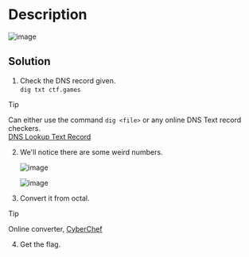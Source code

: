 # Description

![image](https://github.com/user-attachments/assets/3f2f8122-d020-4cc4-99a3-b1c78921e714)

## Solution

1. Check the DNS record given.<br>
   `dig txt ctf.games`

> [!TIP]
> Can either use the command `dig <file>` or any online DNS Text record checkers.<br>
> [DNS Lookup Text Record](https://mxtoolbox.com/txtlookup.aspx)

2. We'll notice there are some weird numbers.<br>

   ![image](https://github.com/user-attachments/assets/9d434471-c952-4a05-af42-d3c52fe13246)

   ![image](https://github.com/user-attachments/assets/593eb85a-e232-44b0-9830-b1f1278d7292)

3. Convert it from octal.

> [!TIP]
> Online converter, [CyberChef](https://gchq.github.io/CyberChef/)

4. Get the flag.
